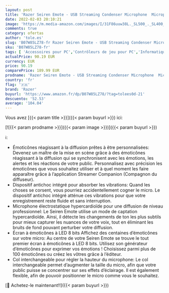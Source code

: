 ```yaml
---
layout: post
title: 'Razer Seiren Emote - USB Streaming Condenser Microphone  Microphone Streaming  Compact avec Support de Choc  directivité supercardioïde  LED Chroma  - Noir'
date: 2022-02-03 20:10:21
image: 'https://m.media-amazon.com/images/I/31F86uuw38L._SL500_._SL400_.jpg'
comments: true
category: ofertas
author: 'tole.es'
slug: 'B07W85LZ78-fr Razer Seiren Emote - USB Streaming Condenser Microphone...'
sku: 'B07W85LZ78-fr'
tags: [ 'Accessoires pour PC','Contrôleurs de jeu pour PC','Informatique','Jeux vidéo','Microphones pour PC','PC: Jeux et accessoires','razer', ]
actualPrice: 90.19 EUR
currency: EUR
price: 90.19
comparePrice: 189.99 EUR
prodname: 'Razer Seiren Emote - USB Streaming Condenser Microphone  Microphone Streaming  Compact avec Support de Choc  directivité supercardioïde  LED Chroma  - Noir'
country: 'fr'
flag: '🇫🇷'
brand: 'Razer'
buyurl: 'https://www.amazon.fr/dp/B07W85LZ78/?tag=tolees0d-21'
descuento: '52.53'
average: '104.04'
---
```


Vous avez [{{< param title >}}]({{< param buyurl >}}) ici:

[![{{< param prodname >}}]({{< param image >}})]({{< param buyurl >}})

ℹ️:

- Émoticônes réagissant à la diffusion prêtes à être personnalisées: Devenez un maître de la mise en scène grâce à des émoticônes réagissant à la diffusion qui se synchronisent avec les émotions, les alertes et les réactions de votre public. Personnalisez avec précision les émoticônes que vous souhaitez utiliser et à quel moment les faire apparaître grâce à l’application Streamer Companion (Compagnon du diffuseur).
- Dispositif antichoc intégré pour absorber les vibrations: Quand les choses se corsent, vous pourriez accidentellement cogner le micro. Le dispositif antichoc intégré atténue ces vibrations pour que votre enregistrement reste fluide et sans interruption.
- Microphone électrostatique hypercardioïde pour une diffusion de niveau professionnel: Le Seiren Emote utilise un mode de captation hypercardioïde. Ainsi, il détecte les changements de ton les plus subtils pour mieux capturer les nuances de votre voix, tout en éliminant les bruits de fond pouvant perturber votre diffusion.
- Écran à émoticônes à LED 8 bits Affichez des centaines d’émoticônes sur votre micro: Au centre de votre Seiren Emote se trouve le tout premier écran à émoticônes à LED 8 bits. Utilisez son générateur d’émoticônes pour exprimer vos émotions ! Choisissez parmi plus de 100 émoticônes ou créez les vôtres grâce à l’éditeur.
- Col interchangeable pour régler la hauteur du microphone: Le col interchangeable permet d’augmenter la taille du micro, afin que votre public puisse se concentrer sur ses effets d’éclairage. Il est également flexible, afin de pouvoir positionner le micro comme vous le souhaitez.

[🛒 Achetez-le maintenant!!]({{< param buyurl >}})

